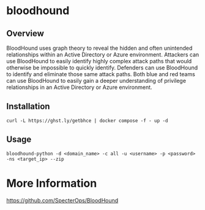# bloodhound

## Overview

BloodHound uses graph theory to reveal the hidden and often unintended relationships within an Active Directory or Azure environment. Attackers can use BloodHound to easily identify highly complex attack paths that would otherwise be impossible to quickly identify. Defenders can use BloodHound to identify and eliminate those same attack paths. Both blue and red teams can use BloodHound to easily gain a deeper understanding of privilege relationships in an Active Directory or Azure environment.


## Installation

    curl -L https://ghst.ly/getbhce | docker compose -f - up -d

## Usage

    bloodhound-python -d <domain_name> -c all -u <username> -p <password> -ns <target_ip> --zip

# More Information

https://github.com/SpecterOps/BloodHound